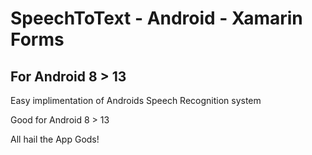 # SpeechToText - Android - Xamarin Forms

## For Android 8 > 13

Easy implimentation of Androids Speech Recognition system

Good for Android 8 > 13

All hail the App Gods!

